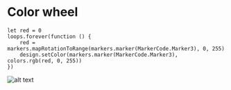 # Color wheel

```blocks-ignore
let red = 0
loops.forever(function () {
    red = markers.mapRotationToRange(markers.marker(MarkerCode.Marker3), 0, 255)
    design.setColor(markers.marker(MarkerCode.Marker3), colors.rgb(red, 0, 255))
})
```

![alt text](/static/colorwheel.gif)
